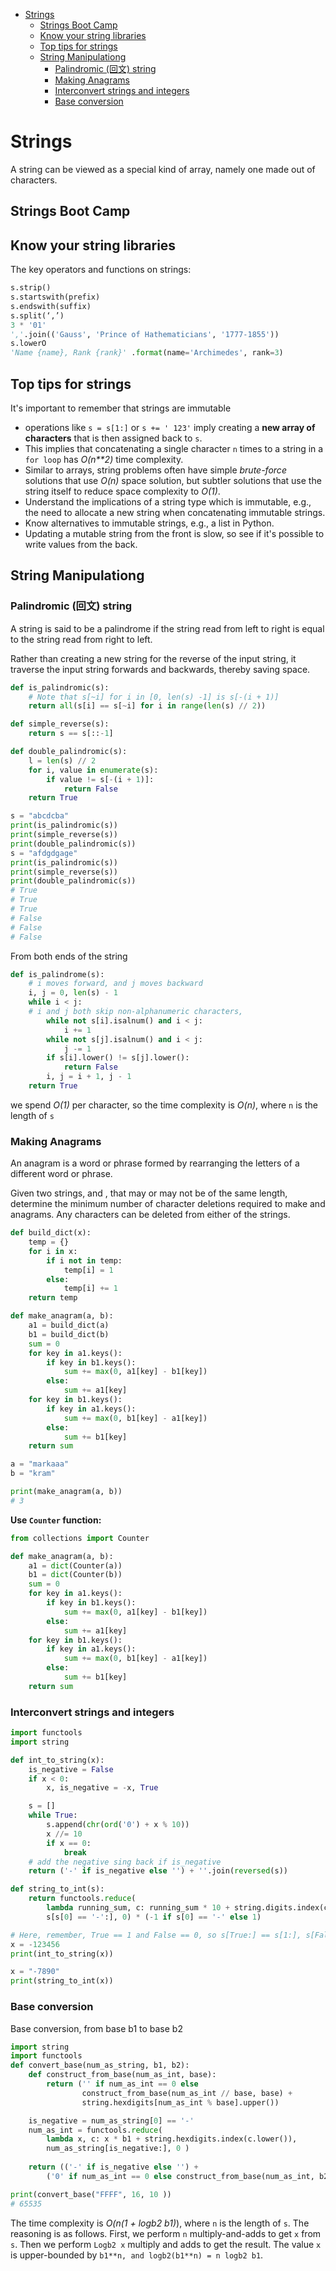 - [Strings](#strings)
  - [Strings Boot Camp](#strings-boot-camp)
  - [Know your string libraries](#know-your-string-libraries)
  - [Top tips for strings](#top-tips-for-strings)
  - [String Manipulationg](#string-manipulationg)
    - [Palindromic (回文) string](#palindromic-回文-string)
    - [Making Anagrams](#making-anagrams)
    - [Interconvert strings and integers](#interconvert-strings-and-integers)
    - [Base conversion](#base-conversion)

# Strings

A string can be viewed as a special kind of array, namely one made out of characters.

## Strings Boot Camp

## Know your string libraries

The key operators and functions on strings: 
```python
s.strip()
s.startswith(prefix)
s.endswith(suffix)
s.split(‘,’)
3 * '01'
','.join(('Gauss', 'Prince of Hathematicians', '1777-1855'))
s.lowerO
'Name {name}, Rank {rank}' .format(name='Archimedes', rank=3)
```

## Top tips for strings

It's important to remember that strings are immutable 
- operations like `s = s[1:]` or `s += ' 123'` imply creating a **new array of characters** that is then assigned back to `s`. 
- This implies that concatenating a single character `n` times to a string in a `for loop` has *O(n**2)* time complexity.
- Similar to arrays, string problems often have simple *brute-force* solutions that use *O(n)* space solution, but subtler solutions that use the string itself to reduce space complexity to *O(1)*.
- Understand the implications of a string type which is immutable, e.g., the need to allocate a new string when concatenating immutable strings. 
- Know alternatives to immutable strings, e.g., a list in Python.
- Updating a mutable string from the front is slow, so see if it's possible to write values from the back.


## String Manipulationg

### Palindromic (回文) string

A string is said to be a palindrome if the string read from left to right is equal to the string read from right to left. 

Rather than creating a new string for the reverse of the input string, it traverse the input
string forwards and backwards, thereby saving space.
```python
def is_palindromic(s):
    # Note that s[~i] for i in [0, len(s) -1] is s[-(i + 1)] 
    return all(s[i] == s[~i] for i in range(len(s) // 2))

def simple_reverse(s): 
    return s == s[::-1]

def double_palindromic(s):
    l = len(s) // 2
    for i, value in enumerate(s):
        if value != s[-(i + 1)]:
            return False
    return True

s = "abcdcba"
print(is_palindromic(s)) 
print(simple_reverse(s))
print(double_palindromic(s))
s = "afdgdgage"
print(is_palindromic(s)) 
print(simple_reverse(s))
print(double_palindromic(s))
# True
# True
# True
# False
# False
# False
```

From both ends of the string

```python
def is_palindrome(s):
    # i moves forward, and j moves backward 
    i, j = 0, len(s) - 1
    while i < j:
    # i and j both skip non-alphanumeric characters, 
        while not s[i].isalnum() and i < j:
            i += 1
        while not s[j].isalnum() and i < j:
            j -= 1
        if s[i].lower() != s[j].lower():
            return False
        i, j = i + 1, j - 1
    return True
```
we spend *O(1)* per character, so the time complexity is *O(n)*, where `n` is the length of `s`

### Making Anagrams

An anagram is a word or phrase formed by rearranging the letters of a different word or phrase.

Given two strings, and , that may or may not be of the same length, determine the minimum number of character deletions required to make and anagrams. Any characters can be deleted from either of the strings.

```python
def build_dict(x): 
    temp = {}
    for i in x:
        if i not in temp: 
            temp[i] = 1
        else:
            temp[i] += 1
    return temp

def make_anagram(a, b): 
    a1 = build_dict(a)
    b1 = build_dict(b)
    sum = 0
    for key in a1.keys():
        if key in b1.keys():
            sum += max(0, a1[key] - b1[key])
        else:
            sum += a1[key]
    for key in b1.keys(): 
        if key in a1.keys():
            sum += max(0, b1[key] - a1[key]) 
        else:
            sum += b1[key] 
    return sum

a = "markaaa"
b = "kram"

print(make_anagram(a, b))
# 3
```

**Use `Counter` function:**

```python
from collections import Counter

def make_anagram(a, b): 
    a1 = dict(Counter(a))
    b1 = dict(Counter(b))
    sum = 0
    for key in a1.keys():
        if key in b1.keys():
            sum += max(0, a1[key] - b1[key])
        else:
            sum += a1[key]
    for key in b1.keys(): 
        if key in a1.keys():
            sum += max(0, b1[key] - a1[key]) 
        else:
            sum += b1[key] 
    return sum
```

### Interconvert strings and integers

```python
import functools
import string

def int_to_string(x): 
    is_negative = False 
    if x < 0:
        x, is_negative = -x, True

    s = [] 
    while True:
        s.append(chr(ord('0') + x % 10)) 
        x //= 10
        if x == 0:
            break
    # add the negative sing back if is_negative
    return ('-' if is_negative else '') + ''.join(reversed(s))

def string_to_int(s): 
    return functools.reduce(
        lambda running_sum, c: running_sum * 10 + string.digits.index(c), 
        s[s[0] == '-':], 0) * (-1 if s[0] == '-' else 1)

# Here, remember, True == 1 and False == 0, so s[True:] == s[1:], s[False:] == s[0:]
x = -123456
print(int_to_string(x))

x = "-7890"
print(string_to_int(x))
```

### Base conversion

Base conversion, from base b1 to base b2

```python
import string
import functools
def convert_base(num_as_string, b1, b2):
    def construct_from_base(num_as_int, base):
        return ('' if num_as_int == 0 else 
                construct_from_base(num_as_int // base, base) + 
                string.hexdigits[num_as_int % base].upper())

    is_negative = num_as_string[0] == '-' 
    num_as_int = functools.reduce(
        lambda x, c: x * b1 + string.hexdigits.index(c.lower()),
        num_as_string[is_negative:], 0 )
    
    return (('-' if is_negative else '') + 
        ('0' if num_as_int == 0 else construct_from_base(num_as_int, b2)))

print(convert_base("FFFF", 16, 10 ))
# 65535
```

The time complexity is *O(n(1 + logb2 b1)*), where `n` is the length of `s`. The reasoning is as follows. First, we perform `n` multiply-and-adds to get `x` from `s`. Then we perform `Logb2 x` multiply and adds to get the result. The value `x` is upper-bounded by `b1**n, and logb2(b1**n) = n logb2 b1`.

